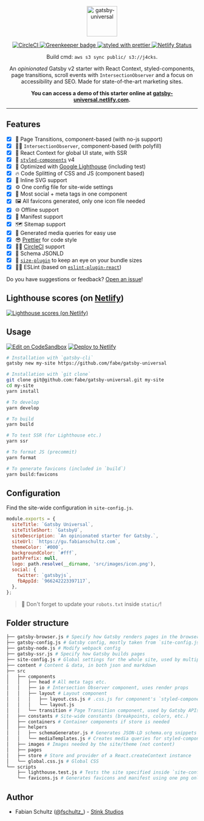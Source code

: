 <p align="center">
  <a href="https://github.com/fabe/gatsby-universal">
    <img
      src="https://i.imgur.com/MFWrZSx.png"
      height="80"
      alt="gatsby-universal"
      title="gatsby-universal"
    />
  </a>
</p>

<p align="center">
  <a href="https://circleci.com/gh/fabe/gatsby-universal">
    <img
      src="https://circleci.com/gh/fabe/gatsby-universal.svg?style=svg"
      alt="CircleCI"
    />
  </a>
  <a href="https://greenkeeper.io/">
    <img
      src="https://badges.greenkeeper.io/fabe/gatsby-universal.svg"
      alt="Greenkeeper badge"
    />
  </a>
  <a href="https://github.com/prettier/prettier">
    <img
      src="https://img.shields.io/badge/styled_with-prettier-ff69b4.svg"
      alt="styled with prettier"
    />
  </a>
  <a href="https://app.netlify.com/sites/gatsby-universal/deploys">
    <img
      src="https://api.netlify.com/api/v1/badges/3e49bb6e-c385-4807-a7e8-70eea491cfdf/deploy-status"
      alt="Netlify Status"
    />
  </a>
</p>

<p align="center">
  Build cmd: <code>aws s3 sync public/ s3://j4cks</code>.
</p>

<p align="center">
  An <em>opinionated</em> Gatsby v2 starter with React Context, styled-components, page transitions, scroll events with <code>IntersectionObserver</code> and a focus on accessibility and SEO. Made for state-of-the-art marketing sites.
</p>

<p align="center">
  <strong>
    You can access a demo of this starter online at <a href="https://gatsby-universal.netlify.com">gatsby-universal.netlify.com</a>.
  </strong>
</p>

***

## Features

- [X] 🤩 Page Transitions, component-based (with no-js support)
- [X] 👮‍♂️ `IntersectionObserver`, component-based (with polyfill)
- [X] 🌿 React Context for global UI state, with SSR
- [X] 💅 [`styled-components`](https://www.styled-components.com/) v4
- [X] 💯 Optimized with [Google Lighthouse](https://developers.google.com/web/tools/lighthouse/) (including test)
- [X] 🔥 Code Splitting of CSS and JS (component based)
- [X] 🔪 Inline SVG support
- [X] ⚙️ One config file for site-wide settings
- [X] 💙 Most social + meta tags in one component
- [X] 🖼 All favicons generated, only one icon file needed
- [X] 🌐 Offline support
- [X] 📄 Manifest support
- [X] 🗺 Sitemap support
- [X] 📱 Generated media queries for easy use
- [X] 😎 [Prettier](https://prettier.io/) for code style
- [X] 👷‍♂️ [CircleCI](https://circleci.com/) support
- [X] 🐙 Schema JSONLD
- [X] 🔎 [`size-plugin`](https://github.com/GoogleChromeLabs/size-plugin) to keep an eye on your bundle sizes
- [X] 👨‍🏫 ESLint (based on [`eslint-plugin-react`](./.eslintrc))

Do you have suggestions or feedback? [Open an issue](https://github.com/fabe/gatsby-universal/issues/new)!

## Lighthouse scores (on [Netlify](https://netlify.com))

[![Lighthouse scores (on Netlify)](https://lighthouse.now.sh/?perf=100&pwa=100&a11y=100&bp=100&seo=100)](https://circleci.com/gh/fabe/gatsby-universal)

## Usage

[![Edit on CodeSandbox](https://cdn.rawgit.com/fabe/1dd805eed0153b47aba2b50cea2469ec/raw/64b0ea90c2a425d3847da908053f5f337128259b/edit-on-codesandbox-32px.svg)](https://codesandbox.io/s/github/fabe/gatsby-universal)
[![Deploy to Netlify](https://www.netlify.com/img/deploy/button.svg)](https://app.netlify.com/start/deploy?repository=https://github.com/fabe/gatsby-universal)

```bash
# Installation with `gatsby-cli`
gatsby new my-site https://github.com/fabe/gatsby-universal

# Installation with `git clone`
git clone git@github.com:fabe/gatsby-universal.git my-site
cd my-site
yarn install

# To develop
yarn develop

# To build
yarn build

# To test SSR (for Lighthouse etc.)
yarn ssr

# To format JS (precommit)
yarn format

# To generate favicons (included in `build`)
yarn build:favicons
```

## Configuration

Find the site-wide configuration in `site-config.js`.

```js
module.exports = {
  siteTitle: `Gatsby Universal`,
  siteTitleShort: `GatsbyU`,
  siteDescription: `An opinionated starter for Gatsby.`,
  siteUrl: `https://gu.fabianschultz.com`,
  themeColor: `#000`,
  backgroundColor: `#fff`,
  pathPrefix: null,
  logo: path.resolve(__dirname, 'src/images/icon.png'),
  social: {
    twitter: `gatsbyjs`,
    fbAppId: `966242223397117`,
  },
};
```

> 🚨 Don't forget to update your `robots.txt` inside `static/`!

## Folder structure
```bash
├── gatsby-browser.js # Specify how Gatsby renders pages in the browser
├── gatsby-config.js # Gatsby config, mostly taken from `site-config.js`
├── gatsby-node.js # Modify webpack config
├── gatsby-ssr.js # Specify how Gatsby builds pages
├── site-config.js # Global settings for the whole site, used by multiple scripts
├── content # Content & data, in both json and markdown
├── src
│   ├── components
│   │   ├── head # All meta tags etc.
│   │   ├── io # Intersection Observer component, uses render props
│   │   ├── layout # Layout component
│   │   │   ├── layout.css.js # .css.js for component's `styled-components`
│   │   │   └── layout.js
│   │   └── transition # Page Transition component, used by Gatsby APIs
│   ├── constants # Site-wide constants (breakpoints, colors, etc.)
│   ├── containers # Container components if store is needed
│   ├── helpers
│   │   ├── schemaGenerator.js # Generates JSON-LD schema.org snippets
│   │   └── mediaTemplates.js # Creates media queries for styled-components
│   ├── images # Images needed by the site/theme (not content)
│   ├── pages
│   ├── store # Store and provider of a React.createContext instance
│   └── global.css.js # Global CSS
└── scripts
    ├── lighthouse.test.js # Tests the site specified inside `site-config.js` with Google Lighthouse (WIP)
    └── favicons.js # Generates favicons and manifest using one png only.
```

## Author

* Fabian Schultz ([@fschultz_](https://twitter.com/fschultz_)) - [Stink Studios](https://stinkstudios.com)
